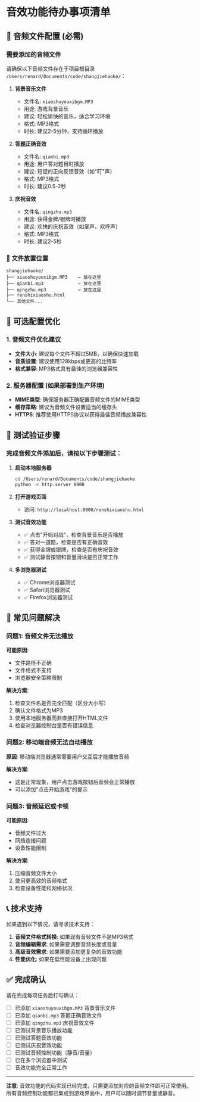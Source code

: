 # 音效功能待办事项清单

## 🎵 音频文件配置 (必需)

### 需要添加的音频文件
请确保以下音频文件存在于项目根目录 `/Users/renard/Documents/code/shangjiehaoke/`：

1. **背景音乐文件**
   - 文件名: `xiaoshuyouxibgm.MP3`
   - 用途: 游戏背景音乐
   - 建议: 轻松愉快的音乐，适合学习环境
   - 格式: MP3格式
   - 时长: 建议2-5分钟，支持循环播放

2. **答题正确音效**
   - 文件名: `qianbi.mp3`
   - 用途: 用户答对题目时播放
   - 建议: 短促的正向反馈音效（如"叮"声）
   - 格式: MP3格式
   - 时长: 建议0.5-2秒

3. **庆祝音效**
   - 文件名: `qingzhu.mp3`
   - 用途: 获得金牌/银牌时播放
   - 建议: 欢快的庆祝音效（如掌声、欢呼声）
   - 格式: MP3格式
   - 时长: 建议2-5秒

### 📁 文件放置位置
```
shangjiehaoke/
├── xiaoshuyouxibgm.MP3    ← 放在这里
├── qianbi.mp3             ← 放在这里
├── qingzhu.mp3            ← 放在这里
├── renshixiaoshu.html
└── 其他文件...
```

## 🔧 可选配置优化

### 1. 音频文件优化建议
- **文件大小**: 建议每个文件不超过5MB，以确保快速加载
- **音质设置**: 建议使用128kbps或更高的比特率
- **格式兼容**: MP3格式具有最佳的浏览器兼容性

### 2. 服务器配置 (如果部署到生产环境)
- **MIME类型**: 确保服务器正确配置音频文件的MIME类型
- **缓存策略**: 建议为音频文件设置适当的缓存头
- **HTTPS**: 推荐使用HTTPS协议以获得最佳音频播放兼容性

## 🧪 测试验证步骤

### 完成音频文件添加后，请按以下步骤测试：

1. **启动本地服务器**
   ```bash
   cd /Users/renard/Documents/code/shangjiehaoke
   python -m http.server 8000
   ```

2. **打开游戏页面**
   - 访问: `http://localhost:8000/renshixiaoshu.html`

3. **测试音效功能**
   - ✅ 点击"开始对战"，检查背景音乐是否播放
   - ✅ 答对一道题，检查是否有正确音效
   - ✅ 获得金牌或银牌，检查是否有庆祝音效
   - ✅ 测试静音按钮和音量滑块是否正常工作

4. **多浏览器测试**
   - ✅ Chrome浏览器测试
   - ✅ Safari浏览器测试
   - ✅ Firefox浏览器测试

## 🚨 常见问题解决

### 问题1: 音频文件无法播放
**可能原因**: 
- 文件路径不正确
- 文件格式不支持
- 浏览器安全策略限制

**解决方案**:
1. 检查文件名是否完全匹配（区分大小写）
2. 确认文件格式为MP3
3. 使用本地服务器而非直接打开HTML文件
4. 检查浏览器控制台是否有错误信息

### 问题2: 移动端音频无法自动播放
**原因**: 移动端浏览器通常需要用户交互后才能播放音频

**解决方案**: 
- 这是正常现象，用户点击游戏按钮后音频会正常播放
- 可以添加"点击开始游戏"的提示

### 问题3: 音频延迟或卡顿
**可能原因**: 
- 音频文件过大
- 网络连接问题
- 设备性能限制

**解决方案**:
1. 压缩音频文件大小
2. 使用更高效的音频格式
3. 检查设备性能和网络状况

## 📞 技术支持

如果遇到以下情况，请寻求技术支持：

1. **音频文件格式转换**: 如果现有音频文件不是MP3格式
2. **音频编辑需求**: 如果需要调整音频长度或音量
3. **高级音效需求**: 如果需要添加更复杂的音效功能
4. **性能优化**: 如果在低性能设备上出现问题

## ✅ 完成确认

请在完成每项任务后打勾确认：

- [ ] 已添加 `xiaoshuyouxibgm.MP3` 背景音乐文件
- [ ] 已添加 `qianbi.mp3` 答题正确音效文件  
- [ ] 已添加 `qingzhu.mp3` 庆祝音效文件
- [ ] 已测试背景音乐播放功能
- [ ] 已测试答题音效功能
- [ ] 已测试庆祝音效功能
- [ ] 已测试音频控制功能（静音/音量）
- [ ] 已在多个浏览器中测试
- [ ] 音效功能完全正常工作

---

**注意**: 音效功能的代码实现已经完成，只需要添加对应的音频文件即可正常使用。所有音频控制功能都已集成到游戏界面中，用户可以随时调节音量或静音。